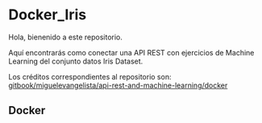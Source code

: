 # Docker_Iris

Hola, bienenido a este repositorio.

Aquí encontrarás como conectar una API REST con ejercicios de Machine Learning del conjunto datos Iris Dataset.

Los créditos correspondientes al repositorio son: [gitbook/miguelevangelista/api-rest-and-machine-learning/docker](https://miguelevangelista.gitbook.io/herramientasavanzadas/ejemplos/api-rest-and-machine-learning/docker)

## Docker



